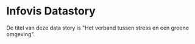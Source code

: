 # Infovis Datastory

De titel van deze data story is "Het verband tussen stress en een groene omgeving".

